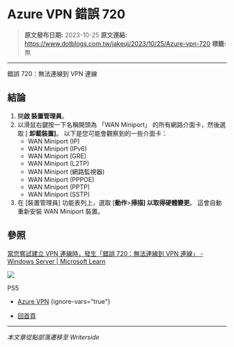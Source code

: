 # Azure VPN 錯誤 720

> **原文發布日期:** 2023-10-25
> **原文連結:** https://www.dotblogs.com.tw/jakeuj/2023/10/25/Azure-vpn-720
> **標籤:** 無

---

錯誤 720：無法連線到 VPN 連線

## 結論

1. 開**啟 裝置管理員**。
2. 以滑鼠右鍵按一下名稱開頭為 「WAN Miniport」 的所有網路介面卡，然後選取 [ **卸載裝置]**。 以下是您可能會觀察到的一些介面卡：
   * WAN Miniport (IP)
   * WAN Miniport (IPv6)
   * WAN Miniport (GRE)
   * WAN Miniport (L2TP)
   * WAN Miniport (網路監視器)
   * WAN Miniport (PPPOE)
   * WAN Miniport (PPTP)
   * WAN Miniport (SSTP)
3. 在 [裝置管理員] 功能表列上，選取 [**動作**>**掃描] 以取得硬體變更**。 這會自動重新安裝 WAN Miniport 裝置。

## 參照

[當您嘗試建立 VPN 連線時，發生「錯誤 720：無法連線到 VPN 連線」 - Windows Server | Microsoft Learn](https://learn.microsoft.com/zh-tw/troubleshoot/windows-server/networking/troubleshoot-error-720-when-establishing-a-vpn-connection#scenario-3-reinstall-wan-miniport-ip-interface-drivers)

![](https://card.psnprofiles.com/1/jakeuj.png)

PS5

* [Azure VPN](/jakeuj/Tags?qq=Azure%20VPN)
{ignore-vars="true"}

* [回首頁](/jakeuj)

---

*本文章從點部落遷移至 Writerside*
